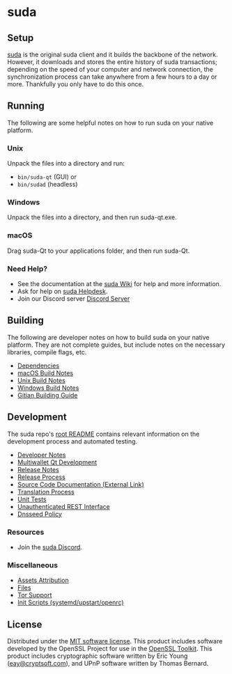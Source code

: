 suda
=============

Setup
---------------------
[suda](https://suda-tv.com/#wallets) is the original suda client and it builds the backbone of the network. However, it downloads and stores the entire history of suda transactions; depending on the speed of your computer and network connection, the synchronization process can take anywhere from a few hours to a day or more. Thankfully you only have to do this once.

Running
---------------------
The following are some helpful notes on how to run suda on your native platform.

### Unix

Unpack the files into a directory and run:

- `bin/suda-qt` (GUI) or
- `bin/sudad` (headless)

### Windows

Unpack the files into a directory, and then run suda-qt.exe.

### macOS

Drag suda-Qt to your applications folder, and then run suda-Qt.

### Need Help?

* See the documentation at the [suda Wiki](https://github.com/SUDATV/suda/wiki)
for help and more information.
* Ask for help on [suda Helpdesk](https://suda-tv.com/).
* Join our Discord server [Discord Server](https://discord.gg/u7sdY4b6Zb)

Building
---------------------
The following are developer notes on how to build suda on your native platform. They are not complete guides, but include notes on the necessary libraries, compile flags, etc.

- [Dependencies](dependencies.md)
- [macOS Build Notes](build-osx.md)
- [Unix Build Notes](build-unix.md)
- [Windows Build Notes](build-windows.md)
- [Gitian Building Guide](gitian-building.md)

Development
---------------------
The suda repo's [root README](/README.md) contains relevant information on the development process and automated testing.

- [Developer Notes](developer-notes.md)
- [Multiwallet Qt Development](multiwallet-qt.md)
- [Release Notes](release-notes.md)
- [Release Process](release-process.md)
- [Source Code Documentation (External Link)](https://www.fuzzbawls.pw/suda/doxygen/)
- [Translation Process](translation_process.md)
- [Unit Tests](unit-tests.md)
- [Unauthenticated REST Interface](REST-interface.md)
- [Dnsseed Policy](dnsseed-policy.md)

### Resources
* Join the [suda Discord](https://discord.gg/u7sdY4b6Zb).

### Miscellaneous
- [Assets Attribution](assets-attribution.md)
- [Files](files.md)
- [Tor Support](tor.md)
- [Init Scripts (systemd/upstart/openrc)](init.md)

License
---------------------
Distributed under the [MIT software license](/COPYING).
This product includes software developed by the OpenSSL Project for use in the [OpenSSL Toolkit](https://www.openssl.org/). This product includes
cryptographic software written by Eric Young ([eay@cryptsoft.com](mailto:eay@cryptsoft.com)), and UPnP software written by Thomas Bernard.
